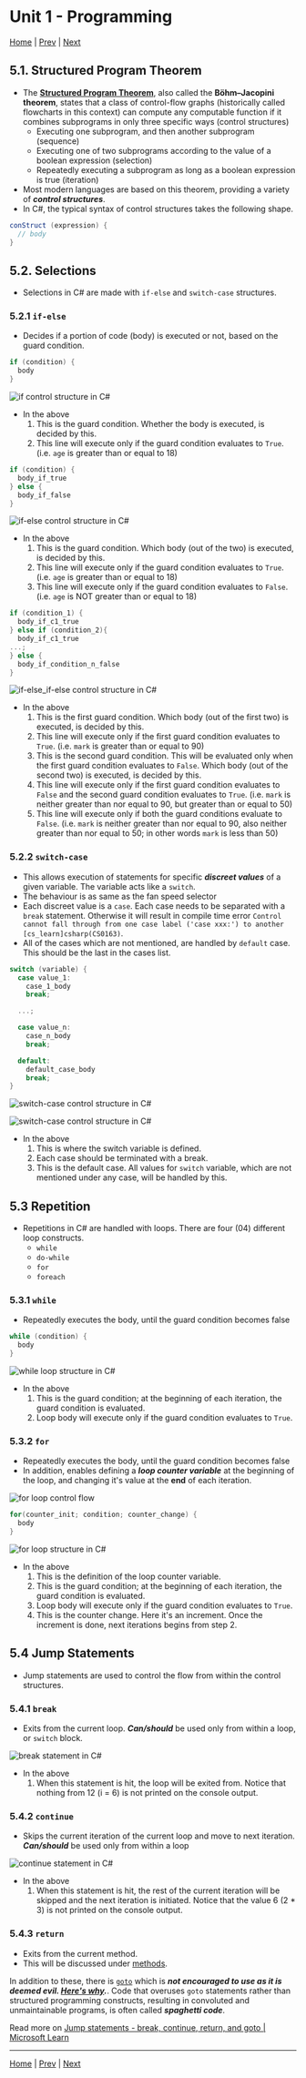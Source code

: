 # Unit 1 - Programming 

[Home](README.md) | [Prev](04_Operators.md) | [Next](06_Arrays.md)

## 5.1. Structured Program Theorem

- The [**Structured Program Theorem**](https://en.wikipedia.org/wiki/Structured_program_theorem), also called the **Böhm–Jacopini theorem**, states that a class of control-flow graphs (historically called flowcharts in this context) can compute any computable function if it combines subprograms in only three specific ways (control structures)
	- Executing one subprogram, and then another subprogram (sequence)
	- Executing one of two subprograms according to the value of a boolean expression (selection)
	- Repeatedly executing a subprogram as long as a boolean expression is true (iteration)
- Most modern languages are based on this theorem, providing a variety of ***control structures***.
- In C#, the typical syntax of control structures takes the following shape.

```csharp
conStruct (expression) {
  // body
}
```

## 5.2. Selections

- Selections in C# are made with `if-else` and `switch-case` structures.

### 5.2.1 `if-else`

- Decides if a portion of code (body) is executed or not, based on the guard condition.

```csharp
if (condition) {
  body
}
```

![if control structure in C#](00_Src/cs_if.png "if control structure in C#")

- In the above
	1. This is the guard condition. Whether the body is executed, is decided by this.
	2. This line will execute only if the guard condition evaluates to `True`. (i.e. `age` is greater than or equal to 18)

```csharp
if (condition) {
  body_if_true
} else {
  body_if_false
}
```

![if-else control structure in C#](00_Src/cs_if_else.png "if-else control structure in C#")

- In the above
	1. This is the guard condition. Which body (out of the two) is executed, is decided by this.
	2. This line will execute only if the guard condition evaluates to `True`. (i.e. `age` is greater than or equal to 18)
	3. This line will execute only if the guard condition evaluates to `False`. (i.e. `age` is NOT greater than or equal to 18)

```csharp
if (condition_1) {
  body_if_c1_true
} else if (condition_2){
  body_if_c1_true
...;
} else {
  body_if_condition_n_false
}
```

![if-else_if-else control structure in C#](00_Src/cs_if_elif_else.png "if-else_if-else control structure in C#")

- In the above
	1. This is the first guard condition. Which body (out of the first two) is executed, is decided by this.
	2. This line will execute only if the first guard condition evaluates to `True`. (i.e. `mark` is greater than or equal to 90)
	3. This is the second guard condition. This will be evaluated only when the first guard condition evaluates to `False`. Which body (out of the second two) is executed, is decided by this.
	4. This line will execute only if the first guard condition evaluates to `False` and the second guard condition evaluates to `True`. (i.e. `mark` is neither greater than nor equal to 90, but greater than or equal to 50)
	5. This line will execute only if both the guard conditions evaluate to `False`. (i.e. `mark` is neither greater than nor equal to 90, also neither greater than nor equal to 50; in other words `mark` is less than 50)

### 5.2.2 `switch-case`

- This allows execution of statements for specific ***discreet values*** of a given variable. The variable acts like a `switch`.
- The behaviour is as same as the fan speed selector
- Each discreet value is a `case`. Each case needs to be separated with a `break` statement. Otherwise it will result in compile time error `Control cannot fall through from one case label ('case xxx:') to another [cs_learn]csharp(CS0163)`.
- All of the cases which are not mentioned, are handled by `default` case. This should be the last in the cases list.

```csharp
switch (variable) {
  case value_1:
    case_1_body
    break;

  ...;

  case value_n:
    case_n_body
    break;

  default:
    default_case_body
    break;
}
```

![switch-case control structure in C#](00_Src/cs_switch_1.png "switch-case control structure in C#")

![switch-case control structure in C#](00_Src/cs_switch_2.png "switch-case control structure in C#")

- In the above
	1. This is where the switch variable is defined.
	2. Each case should be terminated with a break.
	3. This is the default case. All values for `switch` variable, which are not mentioned under any case, will be handled by this.

## 5.3 Repetition

- Repetitions in C# are handled with loops. There are four (04) different loop constructs.
	- `while`
	- `do-while`
	- `for`
	- `foreach`

### 5.3.1 `while`

- Repeatedly executes the body, until the guard condition becomes false

```csharp
while (condition) {
  body
}
```

![while loop structure in C#](00_Src/cs_while.png "while loop structure in C#")

- In the above
	1. This is the guard condition; at the beginning of each iteration, the guard condition is evaluated.
	2. Loop body will execute only if the guard condition evaluates to `True`.

### 5.3.2 `for`

- Repeatedly executes the body, until the guard condition becomes false
- In addition, enables defining a ***loop counter variable*** at the beginning of the loop, and changing it's value at the **end** of each iteration.

![for loop control flow](00_Src/cs_for_flow.jpg "for loop control flow")

```csharp
for(counter_init; condition; counter_change) {
  body
}
```

![for loop structure in C#](00_Src/cs_for.png "for loop structure in C#")

- In the above
	1. This is the definition of the loop counter variable.
	2. This is the guard condition; at the beginning of each iteration, the guard condition is evaluated.
	3. Loop body will execute only if the guard condition evaluates to `True`.
	4. This is the counter change. Here it's an increment. Once the increment is done, next iterations begins from step 2.

## 5.4 Jump Statements

- Jump statements are used to control the flow from within the control structures.

### 5.4.1 `break`

- Exits from the current loop. ***Can/should*** be used only from within a loop, or `switch` block.

![break statement in C#](00_Src/cs_break.png "break statement in C#")

- In the above
	1. When this statement is hit, the loop will be exited from. Notice that nothing from 12 (i = 6) is not printed on the console output.

### 5.4.2 `continue`

- Skips the current iteration of the current loop and move to next iteration. ***Can/should*** be used only from within a loop

![continue statement in C#](00_Src/cs_continue.png "continue statement in C#")

- In the above
	1. When this statement is hit, the rest of the current iteration will be skipped and the next iteration is initiated. Notice that the value 6 (2 * 3) is not printed on the console output.

### 5.4.3 `return`

- Exits from the current method.
- This will be discussed under [methods](07_Methods.md).

In addition to these, there is [`goto`](https://learn.microsoft.com/en-us/dotnet/csharp/language-reference/statements/jump-statements#the-goto-statement) which is ***not encouraged to use as it is deemed evil. [Here's why](https://en.wikipedia.org/wiki/Goto).***. Code that overuses `goto` statements rather than structured programming constructs, resulting in convoluted and unmaintainable programs, is often called ***spaghetti code***.  

Read more on [Jump statements - break, continue, return, and goto | Microsoft Learn](https://learn.microsoft.com/en-us/dotnet/csharp/language-reference/statements/jump-statements)

***
[Home](README.md) | [Prev](04_Operators.md) | [Next](06_Arrays.md)